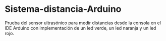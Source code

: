 # Sistema-distancia-Arduino
Prueba del sensor ultrasónico para medir distancias desde la consola en el IDE Arduino con implementación de un led verde, un led naranja y un led rojo.
